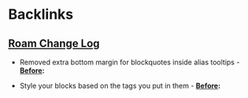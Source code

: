 
# Backlinks
## [Roam Change Log](<Roam Change Log.md>)
- Removed extra bottom margin for blockquotes inside alias tooltips
            - **[Before](<Before.md>):**

- Style your blocks based on the tags you put in them
                - **[Before](<Before.md>):**

